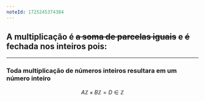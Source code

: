 ```yaml
---
noteId: 1725245374384
---
```


## A multiplicação é ~~a soma de parcelas iguais~~ e ~~é~~ fechada nos inteiros pois:

---

### Toda multiplicação de números inteiros resultara em um número inteiro

$$
A\mathbb{Z} \times B\mathbb{Z} = D \in \mathbb{Z}
$$